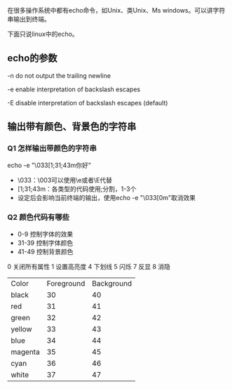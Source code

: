 在很多操作系统中都有echo命令，如Unix、类Unix、Ms windows。可以讲字符串输出到终端。

下面只说linux中的echo。
## echo的参数
 -n     do not output the trailing newline

 -e     enable interpretation of backslash escapes

 -E     disable interpretation of backslash escapes (default)

## 输出带有颜色、背景色的字符串
### Q1 怎样输出带颜色的字符串
echo -e "\033[1;31;43m你好"

* \033：\003可以使用\e或者\E代替
* [1;31;43m：各类型的代码使用;分割，1-3个
* 设定后会影响当前终端的输出，使用echo -e "\033[0m"取消效果

### Q2 颜色代码有哪些
* 0-9 控制字体的效果
* 31-39 控制字体颜色
* 41-49 控制背景颜色

0 关闭所有属性
1 设置高亮度
4 下划线
5 闪烁
7 反显
8 消隐

<table>
   <tr>
      <td>Color</td>
      <td>Foreground</td>
      <td>Background</td>
   </tr>
   <tr>
      <td>black</td>
      <td>30</td>
      <td>40</td>
   </tr>
   <tr>
      <td>red</td>
      <td>31</td>
      <td>41</td>
   </tr>
   <tr>
      <td>green</td>
      <td>32</td>
      <td>42</td>
   </tr>
   <tr>
      <td>yellow</td>
      <td>33</td>
      <td>43</td>
   </tr>
   <tr>
      <td>blue</td>
      <td>34</td>
      <td>44</td>
   </tr>
   <tr>
      <td>magenta</td>
      <td>35</td>
      <td>45</td>
   </tr>
   <tr>
      <td>cyan</td>
      <td>36</td>
      <td>46</td>
   </tr>
   <tr>
      <td>white</td>
      <td>37</td>
      <td>47</td>
   </tr>
</table>